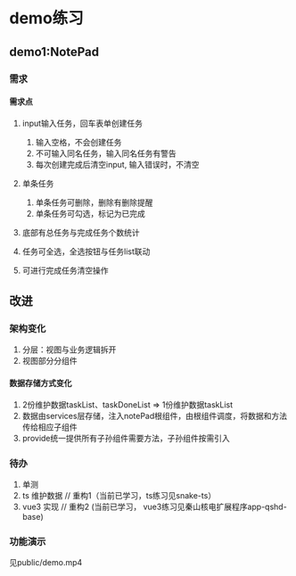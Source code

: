 # demo练习

## demo1:NotePad

### 需求

#### 需求点

1. input输入任务，回车表单创建任务
   1. 输入空格，不会创建任务
   2. 不可输入同名任务，输入同名任务有警告
   3. 每次创建完成后清空input, 输入错误时，不清空

2. 单条任务
   1. 单条任务可删除，删除有删除提醒
   2. 单条任务可勾选，标记为已完成

3. 底部有总任务与完成任务个数统计

4. 任务可全选，全选按钮与任务list联动

5. 可进行完成任务清空操作

## 改进

### 架构变化

1. 分层：视图与业务逻辑拆开
2. 视图部分分组件

#### 数据存储方式变化

1.  2份维护数据taskList、taskDoneList => 1份维护数据taskList
2. 数据由services层存储，注入notePad根组件，由根组件调度，将数据和方法传给相应子组件
3. provide统一提供所有子孙组件需要方法，子孙组件按需引入

### 待办

1. 单测
2. ts 维护数据 // 重构1（当前已学习，ts练习见snake-ts）
3. vue3 实现 // 重构2 (当前已学习， vue3练习见秦山核电扩展程序app-qshd-base)

### 功能演示

见public/demo.mp4

